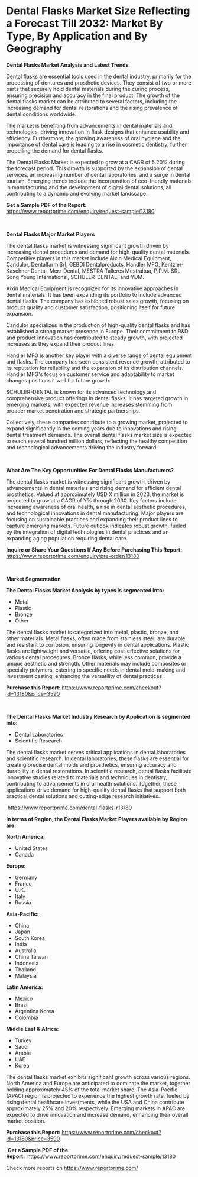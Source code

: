 <p><h1>Dental Flasks Market Size Reflecting a Forecast Till 2032: Market By Type, By Application and By Geography</h1></p><p><strong>Dental Flasks Market Analysis and Latest Trends</strong></p>
<p><p>Dental flasks are essential tools used in the dental industry, primarily for the processing of dentures and prosthetic devices. They consist of two or more parts that securely hold dental materials during the curing process, ensuring precision and accuracy in the final product. The growth of the dental flasks market can be attributed to several factors, including the increasing demand for dental restorations and the rising prevalence of dental conditions worldwide.</p><p>The market is benefiting from advancements in dental materials and technologies, driving innovation in flask designs that enhance usability and efficiency. Furthermore, the growing awareness of oral hygiene and the importance of dental care is leading to a rise in cosmetic dentistry, further propelling the demand for dental flasks. </p><p>The Dental Flasks Market is expected to grow at a CAGR of 5.20% during the forecast period. This growth is supported by the expansion of dental services, an increasing number of dental laboratories, and a surge in dental tourism. Emerging trends include the incorporation of eco-friendly materials in manufacturing and the development of digital dental solutions, all contributing to a dynamic and evolving market landscape.</p></p>
<p><strong>Get a Sample PDF of the Report:&nbsp;</strong> <a href="https://www.reportprime.com/enquiry/request-sample/13180?utm_campaign=3354&utm_medium=2&utm_source=Github&utm_content=ia&utm_term=19032025&utm_id=dental-flasks">https://www.reportprime.com/enquiry/request-sample/13180</a></p>
<p>&nbsp;</p>
<p><strong>Dental Flasks Major Market Players</strong></p>
<p><p>The dental flasks market is witnessing significant growth driven by increasing dental procedures and demand for high-quality dental materials. Competitive players in this market include Aixin Medical Equipment, Candulor, Dentalfarm Srl, GEBDI Dentalproducts, Handler MFG, Kentzler-Kaschner Dental, Merz Dental, MESTRA Talleres Mestraitua, P.P.M. SRL, Song Young International, SCHULER-DENTAL, and YDM.</p><p>Aixin Medical Equipment is recognized for its innovative approaches in dental materials. It has been expanding its portfolio to include advanced dental flasks. The company has exhibited robust sales growth, focusing on product quality and customer satisfaction, positioning itself for future expansion.</p><p>Candulor specializes in the production of high-quality dental flasks and has established a strong market presence in Europe. Their commitment to R&D and product innovation has contributed to steady growth, with projected increases as they expand their product lines.</p><p>Handler MFG is another key player with a diverse range of dental equipment and flasks. The company has seen consistent revenue growth, attributed to its reputation for reliability and the expansion of its distribution channels. Handler MFG's focus on customer service and adaptability to market changes positions it well for future growth.</p><p>SCHULER-DENTAL is known for its advanced technology and comprehensive product offerings in dental flasks. It has targeted growth in emerging markets, with expected revenue increases stemming from broader market penetration and strategic partnerships.</p><p>Collectively, these companies contribute to a growing market, projected to expand significantly in the coming years due to innovations and rising dental treatment demands. The overall dental flasks market size is expected to reach several hundred million dollars, reflecting the healthy competition and technological advancements driving the industry forward.</p></p>
<p>&nbsp;</p>
<p><strong>What Are The Key Opportunities For Dental Flasks Manufacturers?</strong></p>
<p><p>The dental flasks market is witnessing significant growth, driven by advancements in dental materials and rising demand for efficient dental prosthetics. Valued at approximately USD X million in 2023, the market is projected to grow at a CAGR of Y% through 2030. Key factors include increasing awareness of oral health, a rise in dental aesthetic procedures, and technological innovations in dental manufacturing. Major players are focusing on sustainable practices and expanding their product lines to capture emerging markets. Future outlook indicates robust growth, fueled by the integration of digital technologies in dental practices and an expanding aging population requiring dental care.</p></p>
<p><strong>Inquire or Share Your Questions If Any Before Purchasing This Report:</strong> <a href="https://www.reportprime.com/enquiry/pre-order/13180?utm_campaign=3354&utm_medium=2&utm_source=Github&utm_content=ia&utm_term=19032025&utm_id=dental-flasks">https://www.reportprime.com/enquiry/pre-order/13180</a></p>
<p>&nbsp;</p>
<p><strong>Market Segmentation</strong></p>
<p><strong>The Dental Flasks Market Analysis by types is segmented into:</strong></p>
<p><ul><li>Metal</li><li>Plastic</li><li>Bronze</li><li>Other</li></ul></p>
<p><p>The dental flasks market is categorized into metal, plastic, bronze, and other materials. Metal flasks, often made from stainless steel, are durable and resistant to corrosion, ensuring longevity in dental applications. Plastic flasks are lightweight and versatile, offering cost-effective solutions for various dental procedures. Bronze flasks, while less common, provide a unique aesthetic and strength. Other materials may include composites or specialty polymers, catering to specific needs in dental mold-making and investment casting, enhancing the versatility of dental practices.</p></p>
<p><strong>Purchase this Report:&nbsp;</strong><a href="https://www.reportprime.com/checkout?id=13180&price=3590&utm_campaign=3354&utm_medium=2&utm_source=Github&utm_content=ia&utm_term=19032025&utm_id=dental-flasks">https://www.reportprime.com/checkout?id=13180&price=3590</a></p>
<p>&nbsp;</p>
<p><strong>The Dental Flasks Market Industry Research by Application is segmented into:</strong></p>
<p><ul><li>Dental Laboratories</li><li>Scientific Research</li></ul></p>
<p><p>The dental flasks market serves critical applications in dental laboratories and scientific research. In dental laboratories, these flasks are essential for creating precise dental molds and prosthetics, ensuring accuracy and durability in dental restorations. In scientific research, dental flasks facilitate innovative studies related to materials and techniques in dentistry, contributing to advancements in oral health solutions. Together, these applications drive demand for high-quality dental flasks that support both practical dental solutions and cutting-edge research initiatives.</p></p>
<p><a href="https://www.reportprime.com/dental-flasks-r13180?utm_campaign=3354&utm_medium=2&utm_source=Github&utm_content=ia&utm_term=19032025&utm_id=dental-flasks">&nbsp;https://www.reportprime.com/dental-flasks-r13180</a></p>
<p><strong>In terms of Region, the Dental Flasks Market Players available by Region are:</strong></p>
<p>
    <p> <strong> North America: </strong>
        <ul>
            <li>United States</li>
            <li>Canada</li>
        </ul>
        </p> 
    <p> <strong> Europe: </strong>
        <ul>
            <li>Germany</li>
            <li>France</li>
            <li>U.K.</li>
            <li>Italy</li>
            <li>Russia</li>
        </ul>
        </p> 
    <p> <strong> Asia-Pacific: </strong>
        <ul>
            <li>China</li>
            <li>Japan</li>
            <li>South Korea</li>
            <li>India</li>
            <li>Australia</li>
            <li>China Taiwan</li>
            <li>Indonesia</li>
            <li>Thailand</li>
            <li>Malaysia</li>
        </ul>
        </p> 
    <p> <strong> Latin America: </strong>
        <ul>
            <li>Mexico</li>
            <li>Brazil</li>
            <li>Argentina Korea</li>
            <li>Colombia</li>
        </ul>
        </p> 
    <p> <strong> Middle East & Africa: </strong>
        <ul>
            <li>Turkey</li>
            <li>Saudi</li>
            <li>Arabia</li>
            <li>UAE</li>
            <li>Korea</li>
        </ul>
    </p>
    </p>
<p><p>The dental flasks market exhibits significant growth across various regions. North America and Europe are anticipated to dominate the market, together holding approximately 45% of the total market share. The Asia-Pacific (APAC) region is projected to experience the highest growth rate, fueled by rising dental healthcare investments, while the USA and China contribute approximately 25% and 20% respectively. Emerging markets in APAC are expected to drive innovation and increase demand, enhancing their overall market position.</p></p>
<p><strong>Purchase this Report: </strong><a href="https://www.reportprime.com/checkout?id=13180&price=3590&utm_campaign=3354&utm_medium=2&utm_source=Github&utm_content=ia&utm_term=19032025&utm_id=dental-flasks">https://www.reportprime.com/checkout?id=13180&price=3590</a></p>
<p>&nbsp;<strong>Get a Sample PDF of the Report:&nbsp;&nbsp;</strong><a href="https://www.reportprime.com/enquiry/request-sample/13180?utm_campaign=3354&utm_medium=2&utm_source=Github&utm_content=ia&utm_term=19032025&utm_id=dental-flasks">https://www.reportprime.com/enquiry/request-sample/13180</a></p>
<p><strong></strong></p>
<p>Check more reports on <a href="https://www.reportprime.com/?utm_campaign=3354&utm_medium=2&utm_source=Github&utm_content=ia&utm_term=19032025&utm_id=dental-flasks">https://www.reportprime.com/</a></p>